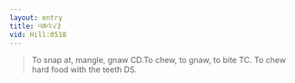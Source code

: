 ```yaml
---
layout: entry
title: འཆའ་√3
vid: Hill:0518
---
```

> To snap at, mangle, gnaw CD.To chew, to gnaw, to bite TC. To chew hard food with the teeth DS.
